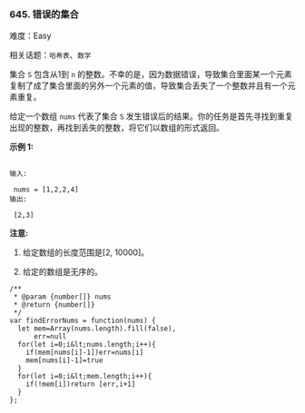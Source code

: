 ### 645. 错误的集合

难度：Easy

相关话题：`哈希表`、`数学`

集合  `S`  包含从1到 `n` 的整数。不幸的是，因为数据错误，导致集合里面某一个元素复制了成了集合里面的另外一个元素的值，导致集合丢失了一个整数并且有一个元素重复。



给定一个数组  `nums`  代表了集合  `S`  发生错误后的结果。你的任务是首先寻找到重复出现的整数，再找到丢失的整数，将它们以数组的形式返回。



 **示例 1:** 





```

输入:

 nums = [1,2,2,4]
输出:

 [2,3]

```

 **注意:** 





1. 给定数组的长度范围是[2, 10000]。

2. 给定的数组是无序的。






```
/**
 * @param {number[]} nums
 * @return {number[]}
 */
var findErrorNums = function(nums) {
  let mem=Array(nums.length).fill(false),
      err=null
  for(let i=0;i&lt;nums.length;i++){
    if(mem[nums[i]-1])err=nums[i]
    mem[nums[i]-1]=true
  }
  for(let i=0;i&lt;mem.length;i++){
    if(!mem[i])return [err,i+1]
  }
};



```
